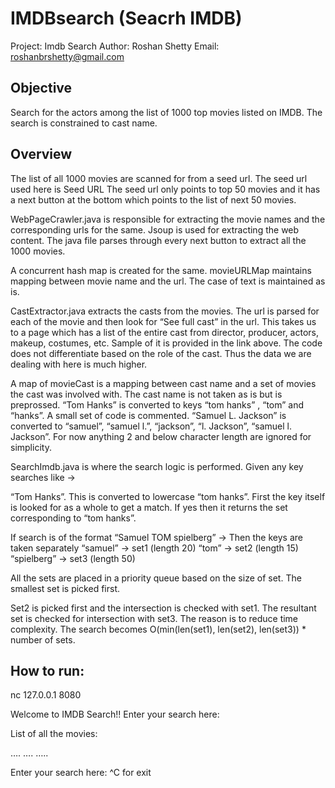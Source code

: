 # IMDBsearch (Seacrh IMDB)

Project: Imdb Search
Author: Roshan Shetty
Email: roshanbrshetty@gmail.com

## Objective

Search for the actors among the list of 1000 top movies listed on IMDB. The search is constrained to cast name.

## Overview

The list of all 1000 movies are scanned for from a seed url. The seed url used here is Seed URL
The seed url only points to top 50 movies and it has a next button at the bottom which points to the list of next 50 movies. 

WebPageCrawler.java is responsible for extracting the movie names and the corresponding urls for the same. Jsoup is used for extracting the web content. The java file parses through every next button to extract all the 1000 movies.

A concurrent hash map is created for the same. movieURLMap maintains mapping between movie name and the url. The case of text is maintained as is.

CastExtractor.java extracts the casts from the movies.
The url is parsed for each of the movie and then look for “See full cast” in the url. This takes us to a page which has a list of the entire cast from director, producer, actors, makeup, costumes, etc. Sample of it is provided in the link above. The code does not differentiate based on the role of the cast. Thus the data we are dealing with here is much higher.

A map of movieCast is a mapping between cast name and a set of movies the cast was involved with.
The cast name is not taken as is but is preprossed. “Tom Hanks” is converted to keys “tom hanks” , “tom” and “hanks”. A small set of code is commented. “Samuel L. Jackson” is converted to “samuel”, “samuel l.”, “jackson”, “l. Jackson”, “samuel l. Jackson”. For now anything 2 and below  character length are ignored for simplicity. 

SearchImdb.java is where the search logic is performed. Given any key searches like →

“Tom Hanks”. This is converted to lowercase “tom hanks”. First the key itself is looked for as a whole to get a match. If yes then it returns the set corresponding to “tom hanks”.

If search is of the format
“Samuel TOM spielberg” →
Then the keys are taken separately
“samuel”      → set1 (length 20)
“tom”           → set2  (length 15)
“spielberg”  → set3  (length 50)

All the sets are placed in a priority queue based on the size of set.
The smallest set is picked first.

Set2 is picked first and the intersection is checked with set1. The resultant set is checked for intersection with set3.
The reason is to reduce time complexity. The search becomes O(min(len(set1), len(set2), len(set3)) * number of sets.

## How to run:
nc 127.0.0.1 8080

Welcome to IMDB Search!!
Enter your search here:

<Your text> <Enter>

List of all the movies:

….
….
…..

Enter your search here: ^C for exit


















